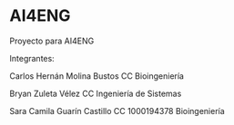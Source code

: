 # AI4ENG
Proyecto para AI4ENG

Integrantes: 

Carlos Hernán Molina Bustos CC Bioingeniería 

Bryan Zuleta Vélez CC Ingeniería de Sistemas

Sara Camila Guarín Castillo CC 1000194378 Bioingeniería
